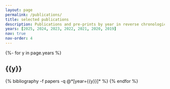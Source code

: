 ```yaml
---
layout: page
permalink: /publications/
title: selected publications
description: Publications and pre-prints by year in reverse chronological order.
years: [2025, 2024, 2023, 2022, 2021, 2020, 2019]
nav: true
nav-order: 4
---
```

<!-- _pages/publications.md -->
<div class="publications">

{%- for y in page.years %}
  <h2 class="year">{{y}}</h2>
  {% bibliography -f papers -q @*[year={{y}}]* %}
{% endfor %}

</div>
